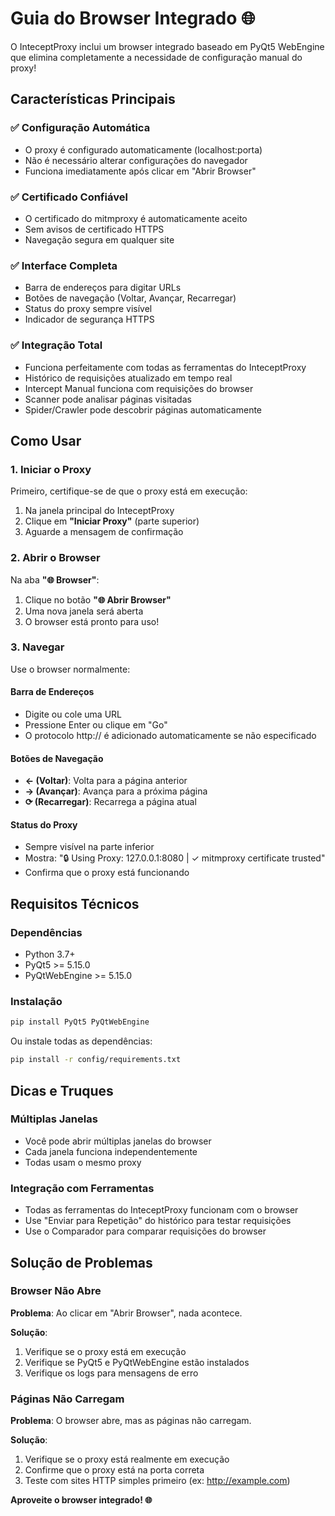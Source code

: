 # Guia do Browser Integrado 🌐

O InteceptProxy inclui um browser integrado baseado em PyQt5 WebEngine que elimina completamente a necessidade de configuração manual do proxy!

## Características Principais

### ✅ Configuração Automática
- O proxy é configurado automaticamente (localhost:porta)
- Não é necessário alterar configurações do navegador
- Funciona imediatamente após clicar em "Abrir Browser"

### ✅ Certificado Confiável
- O certificado do mitmproxy é automaticamente aceito
- Sem avisos de certificado HTTPS
- Navegação segura em qualquer site

### ✅ Interface Completa
- Barra de endereços para digitar URLs
- Botões de navegação (Voltar, Avançar, Recarregar)
- Status do proxy sempre visível
- Indicador de segurança HTTPS

### ✅ Integração Total
- Funciona perfeitamente com todas as ferramentas do InteceptProxy
- Histórico de requisições atualizado em tempo real
- Intercept Manual funciona com requisições do browser
- Scanner pode analisar páginas visitadas
- Spider/Crawler pode descobrir páginas automaticamente

## Como Usar

### 1. Iniciar o Proxy

Primeiro, certifique-se de que o proxy está em execução:

1. Na janela principal do InteceptProxy
2. Clique em **"Iniciar Proxy"** (parte superior)
3. Aguarde a mensagem de confirmação

### 2. Abrir o Browser

Na aba **"🌐 Browser"**:

1. Clique no botão **"🌐 Abrir Browser"**
2. Uma nova janela será aberta
3. O browser está pronto para uso!

### 3. Navegar

Use o browser normalmente:

#### Barra de Endereços
- Digite ou cole uma URL
- Pressione Enter ou clique em "Go"
- O protocolo http:// é adicionado automaticamente se não especificado

#### Botões de Navegação
- **← (Voltar)**: Volta para a página anterior
- **→ (Avançar)**: Avança para a próxima página
- **⟳ (Recarregar)**: Recarrega a página atual

#### Status do Proxy
- Sempre visível na parte inferior
- Mostra: "🔒 Using Proxy: 127.0.0.1:8080 | ✓ mitmproxy certificate trusted"
- Confirma que o proxy está funcionando

## Requisitos Técnicos

### Dependências
- Python 3.7+
- PyQt5 >= 5.15.0
- PyQtWebEngine >= 5.15.0

### Instalação
```bash
pip install PyQt5 PyQtWebEngine
```

Ou instale todas as dependências:
```bash
pip install -r config/requirements.txt
```

## Dicas e Truques

### Múltiplas Janelas
- Você pode abrir múltiplas janelas do browser
- Cada janela funciona independentemente
- Todas usam o mesmo proxy

### Integração com Ferramentas
- Todas as ferramentas do InteceptProxy funcionam com o browser
- Use "Enviar para Repetição" do histórico para testar requisições
- Use o Comparador para comparar requisições do browser

## Solução de Problemas

### Browser Não Abre

**Problema**: Ao clicar em "Abrir Browser", nada acontece.

**Solução**:
1. Verifique se o proxy está em execução
2. Verifique se PyQt5 e PyQtWebEngine estão instalados
3. Verifique os logs para mensagens de erro

### Páginas Não Carregam

**Problema**: O browser abre, mas as páginas não carregam.

**Solução**:
1. Verifique se o proxy está realmente em execução
2. Confirme que o proxy está na porta correta
3. Teste com sites HTTP simples primeiro (ex: http://example.com)

**Aproveite o browser integrado! 🌐**
